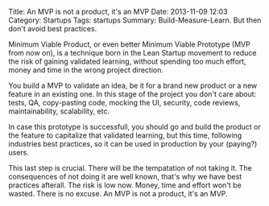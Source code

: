Title: An MVP is not a product, it's an MVP
Date: 2013-11-09 12:03
Category: Startups
Tags: startups
Summary: Build-Measure-Learn. But then don't avoid best practices. 

Minimum Viable Product, or even better Minimum Viable Prototype (MVP from now on),
is a technique born in the Lean Startup movement to reduce the risk of gaining validated
learning, without spending too much effort, money and time in the wrong project direction.

You build a MVP to validate an idea, be it for a brand new product or a new feature 
in an existing one. 
In this stage of the project you don't care about: tests, QA, copy-pasting code, 
mocking the UI, security, code reviews, maintainability, scalability, etc.

In case this prototype is successfull, you should go and build the product or the feature to 
capitalize that validated learning, but this time, following industries best practices, 
so it can be used in production by your (paying?) users.

This last step is crucial. There will be the tempatation of not taking it.
The consequences of not doing it are well known, that's why we have best practices afterall.
The risk is low now. Money, time and effort won't be wasted. There is no excuse. 
An MVP is not a product, it's an MVP.
